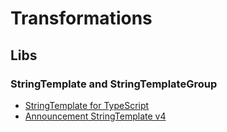 # Transformations

## Libs

### StringTemplate and StringTemplateGroup

- [StringTemplate for TypeScript](https://github.com/kristianmandrup/StringTemplate-js)
- [Announcement StringTemplate v4](http://hardlikesoftware.com/weblog/2015/04/12/stringtemplate-for-javascript/)
